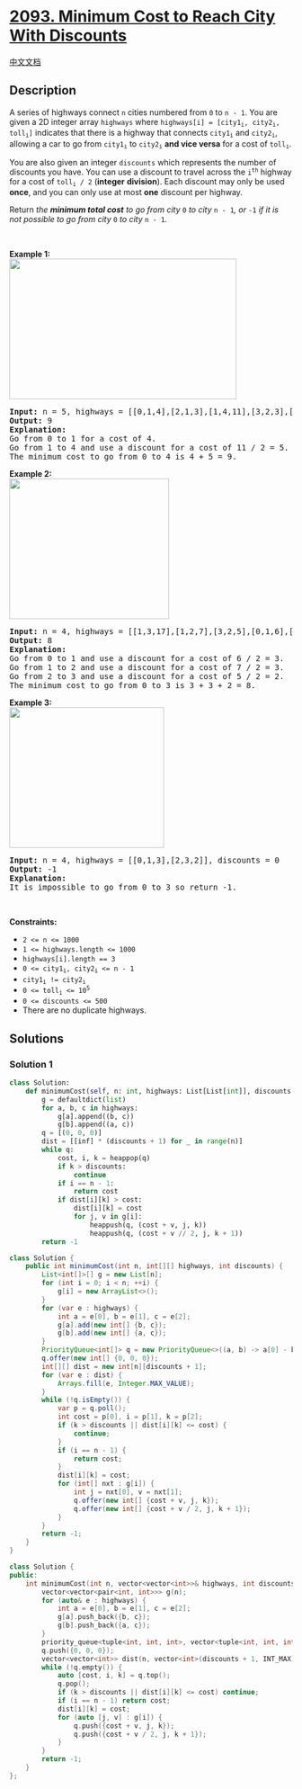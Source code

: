 # [2093. Minimum Cost to Reach City With Discounts](https://leetcode.com/problems/minimum-cost-to-reach-city-with-discounts)

[中文文档](/solution/2000-2099/2093.Minimum%20Cost%20to%20Reach%20City%20With%20Discounts/README.md)

## Description

<p>A series of highways connect <code>n</code> cities numbered from <code>0</code> to <code>n - 1</code>. You are given a 2D integer array <code>highways</code> where <code>highways[i] = [city1<sub>i</sub>, city2<sub>i</sub>, toll<sub>i</sub>]</code> indicates that there is a highway that connects <code>city1<sub>i</sub></code> and <code>city2<sub>i</sub></code>, allowing a car to go from <code>city1<sub>i</sub></code> to <code>city2<sub>i</sub></code> <strong>and vice versa</strong> for a cost of <code>toll<sub>i</sub></code>.</p>

<p>You are also given an integer <code>discounts</code> which represents the number of discounts you have. You can use a discount to travel across the <code>i<sup>th</sup></code> highway for a cost of <code>toll<sub>i</sub> / 2</code> (<strong>integer</strong> <strong>division</strong>). Each discount may only be used <strong>once</strong>, and you can only use at most <strong>one</strong> discount per highway.</p>

<p>Return <em>the <strong>minimum total cost</strong> to go from city </em><code>0</code><em> to city </em><code>n - 1</code><em>, or </em><code>-1</code><em> if it is not possible to go from city </em><code>0</code><em> to city </em><code>n - 1</code><em>.</em></p>

<p>&nbsp;</p>
<p><strong class="example">Example 1:</strong><br />
<img src="https://fastly.jsdelivr.net/gh/doocs/leetcode@main/solution/2000-2099/2093.Minimum%20Cost%20to%20Reach%20City%20With%20Discounts/images/image-20211129222429-1.png" style="height: 250px; width: 404px;" /></p>

<pre>
<strong>Input:</strong> n = 5, highways = [[0,1,4],[2,1,3],[1,4,11],[3,2,3],[3,4,2]], discounts = 1
<strong>Output:</strong> 9
<strong>Explanation:</strong>
Go from 0 to 1 for a cost of 4.
Go from 1 to 4 and use a discount for a cost of 11 / 2 = 5.
The minimum cost to go from 0 to 4 is 4 + 5 = 9.
</pre>

<p><strong class="example">Example 2:</strong><br />
<img src="https://fastly.jsdelivr.net/gh/doocs/leetcode@main/solution/2000-2099/2093.Minimum%20Cost%20to%20Reach%20City%20With%20Discounts/images/image-20211129222650-4.png" style="width: 284px; height: 250px;" /></p>

<pre>
<strong>Input:</strong> n = 4, highways = [[1,3,17],[1,2,7],[3,2,5],[0,1,6],[3,0,20]], discounts = 20
<strong>Output:</strong> 8
<strong>Explanation:</strong>
Go from 0 to 1 and use a discount for a cost of 6 / 2 = 3.
Go from 1 to 2 and use a discount for a cost of 7 / 2 = 3.
Go from 2 to 3 and use a discount for a cost of 5 / 2 = 2.
The minimum cost to go from 0 to 3 is 3 + 3 + 2 = 8.
</pre>

<p><strong class="example">Example 3:</strong><br />
<img src="https://fastly.jsdelivr.net/gh/doocs/leetcode@main/solution/2000-2099/2093.Minimum%20Cost%20to%20Reach%20City%20With%20Discounts/images/image-20211129222531-3.png" style="width: 275px; height: 250px;" /></p>

<pre>
<strong>Input:</strong> n = 4, highways = [[0,1,3],[2,3,2]], discounts = 0
<strong>Output:</strong> -1
<strong>Explanation:</strong>
It is impossible to go from 0 to 3 so return -1.
</pre>

<p>&nbsp;</p>
<p><strong>Constraints:</strong></p>

<ul>
	<li><code>2 &lt;= n &lt;= 1000</code></li>
	<li><code>1 &lt;= highways.length &lt;= 1000</code></li>
	<li><code>highways[i].length == 3</code></li>
	<li><code>0 &lt;= city1<sub>i</sub>, city2<sub>i</sub> &lt;= n - 1</code></li>
	<li><code>city1<sub>i</sub> != city2<sub>i</sub></code></li>
	<li><code>0 &lt;= toll<sub>i</sub> &lt;= 10<sup>5</sup></code></li>
	<li><code>0 &lt;= discounts &lt;= 500</code></li>
	<li>There are no duplicate highways.</li>
</ul>

## Solutions

### Solution 1

<!-- tabs:start -->

```python
class Solution:
    def minimumCost(self, n: int, highways: List[List[int]], discounts: int) -> int:
        g = defaultdict(list)
        for a, b, c in highways:
            g[a].append((b, c))
            g[b].append((a, c))
        q = [(0, 0, 0)]
        dist = [[inf] * (discounts + 1) for _ in range(n)]
        while q:
            cost, i, k = heappop(q)
            if k > discounts:
                continue
            if i == n - 1:
                return cost
            if dist[i][k] > cost:
                dist[i][k] = cost
                for j, v in g[i]:
                    heappush(q, (cost + v, j, k))
                    heappush(q, (cost + v // 2, j, k + 1))
        return -1
```

```java
class Solution {
    public int minimumCost(int n, int[][] highways, int discounts) {
        List<int[]>[] g = new List[n];
        for (int i = 0; i < n; ++i) {
            g[i] = new ArrayList<>();
        }
        for (var e : highways) {
            int a = e[0], b = e[1], c = e[2];
            g[a].add(new int[] {b, c});
            g[b].add(new int[] {a, c});
        }
        PriorityQueue<int[]> q = new PriorityQueue<>((a, b) -> a[0] - b[0]);
        q.offer(new int[] {0, 0, 0});
        int[][] dist = new int[n][discounts + 1];
        for (var e : dist) {
            Arrays.fill(e, Integer.MAX_VALUE);
        }
        while (!q.isEmpty()) {
            var p = q.poll();
            int cost = p[0], i = p[1], k = p[2];
            if (k > discounts || dist[i][k] <= cost) {
                continue;
            }
            if (i == n - 1) {
                return cost;
            }
            dist[i][k] = cost;
            for (int[] nxt : g[i]) {
                int j = nxt[0], v = nxt[1];
                q.offer(new int[] {cost + v, j, k});
                q.offer(new int[] {cost + v / 2, j, k + 1});
            }
        }
        return -1;
    }
}
```

```cpp
class Solution {
public:
    int minimumCost(int n, vector<vector<int>>& highways, int discounts) {
        vector<vector<pair<int, int>>> g(n);
        for (auto& e : highways) {
            int a = e[0], b = e[1], c = e[2];
            g[a].push_back({b, c});
            g[b].push_back({a, c});
        }
        priority_queue<tuple<int, int, int>, vector<tuple<int, int, int>>, greater<tuple<int, int, int>>> q;
        q.push({0, 0, 0});
        vector<vector<int>> dist(n, vector<int>(discounts + 1, INT_MAX));
        while (!q.empty()) {
            auto [cost, i, k] = q.top();
            q.pop();
            if (k > discounts || dist[i][k] <= cost) continue;
            if (i == n - 1) return cost;
            dist[i][k] = cost;
            for (auto [j, v] : g[i]) {
                q.push({cost + v, j, k});
                q.push({cost + v / 2, j, k + 1});
            }
        }
        return -1;
    }
};
```

<!-- tabs:end -->

<!-- end -->
